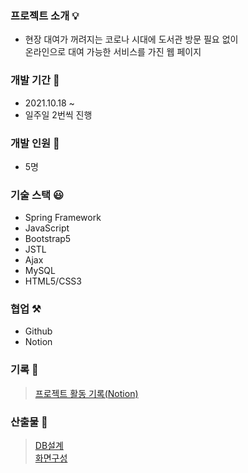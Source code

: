 
### 프로젝트 소개 💡
+ 현장 대여가 꺼려지는 코로나 시대에 도서관 방문 필요 없이<br>온라인으로 대여 가능한 서비스를 가진 웹 페이지

### 개발 기간 📆
+ 2021.10.18 ~
+ 일주일 2번씩 진행

### 개발 인원 👥
+ 5명

### 기술 스택 😃
+ Spring Framework
+ JavaScript
+ Bootstrap5
+ JSTL
+ Ajax
+ MySQL
+ HTML5/CSS3

### 협업 ⚒
+ Github
+ Notion

### 기록 📝
> [프로젝트 활동 기록(Notion)](https://extreme-cobbler-417.notion.site/MarkBook_Project-d963bc9053f3464390a26f132f433adb)

### 산출물 🔎
> [DB설계]() <br>
> [화면구성]() <br>


